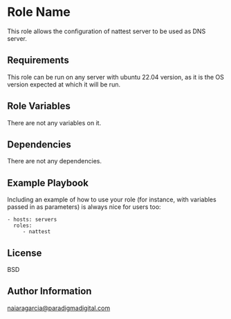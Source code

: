 Role Name
=========

This role allows the configuration of nattest server to be used as DNS server.

Requirements
------------

This role can be run on any server with ubuntu 22.04 version, as it is the OS version expected at which it will be run.

Role Variables
--------------

There are not any variables on it.

Dependencies
------------

There are not any dependencies.

Example Playbook
----------------

Including an example of how to use your role (for instance, with variables passed in as parameters) is always nice for users too:

    - hosts: servers
      roles:
         - nattest

License
-------

BSD

Author Information
------------------

naiaragarcia@paradigmadigital.com